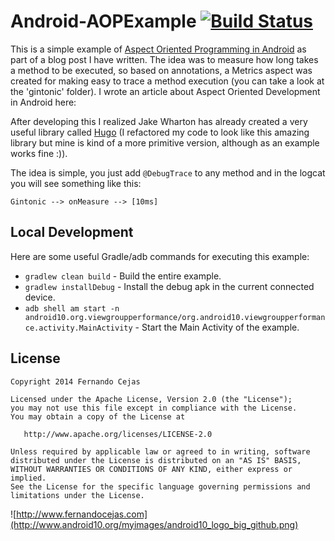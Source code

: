 Android-AOPExample [![Build Status](https://travis-ci.org/android10/Android-AOPExample.svg)](https://travis-ci.org/android10/Android-AOPExample)
==================

This is a simple example of [Aspect Oriented Programming in Android](http://fernandocejas.com/2014/08/03/aspect-oriented-programming-in-android/) as part of a blog post I have written.
The idea was to measure how long takes a method to be executed, so based on annotations, a Metrics aspect was created for making easy to trace a method execution (you can take a look at the 'gintonic' folder).
I wrote an article about Aspect Oriented Development in Android here:

After developing this I realized Jake Wharton has already created a very useful library called [Hugo](https://github.com/JakeWharton/hugo) (I refactored my code to look like this amazing library but mine is kind of a more primitive version, although as an example works fine :)).

The idea is simple, you just add `@DebugTrace` to any method and in the logcat you will see something like this:

```
Gintonic --> onMeasure --> [10ms]
```


Local Development
-----------------

Here are some useful Gradle/adb commands for executing this example:

 * `gradlew clean build` - Build the entire example.
 * `gradlew installDebug` - Install the debug apk in the current connected device.
 * `adb shell am start -n android10.org.viewgroupperformance/org.android10.viewgroupperformance.activity.MainActivity` - Start the Main Activity of the example.


License
--------

    Copyright 2014 Fernando Cejas

    Licensed under the Apache License, Version 2.0 (the "License");
    you may not use this file except in compliance with the License.
    You may obtain a copy of the License at

       http://www.apache.org/licenses/LICENSE-2.0

    Unless required by applicable law or agreed to in writing, software
    distributed under the License is distributed on an "AS IS" BASIS,
    WITHOUT WARRANTIES OR CONDITIONS OF ANY KIND, either express or implied.
    See the License for the specific language governing permissions and
    limitations under the License.


![http://www.fernandocejas.com](http://www.android10.org/myimages/android10_logo_big_github.png)
